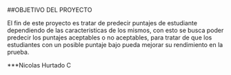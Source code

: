 ##OBJETIVO DEL PROYECTO

El fin de este proyecto es tratar de predecir puntajes de estudiante dependiendo de las caracteristicas de los mismos, con esto se busca poder predecir los puntajes aceptables o no aceptables, para tratar de que los estudiantes con un posible puntaje bajo pueda mejorar su rendimiento en la prueba.


***Nicolas Hurtado C
